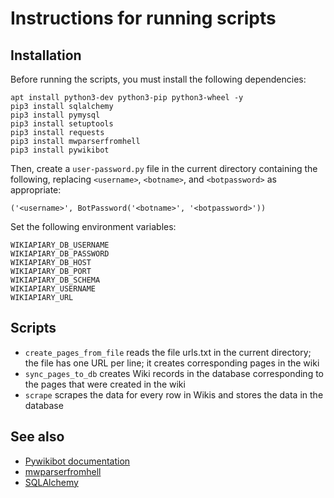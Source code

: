 # Instructions for running scripts

## Installation
Before running the scripts, you must install the following dependencies:

```
apt install python3-dev python3-pip python3-wheel -y
pip3 install sqlalchemy
pip3 install pymysql
pip3 install setuptools
pip3 install requests
pip3 install mwparserfromhell
pip3 install pywikibot
```

Then, create a `user-password.py` file in the current directory containing
the following, replacing `<username>`, `<botname>`, and `<botpassword>`
as appropriate:

```
('<username>', BotPassword('<botname>', '<botpassword>'))
```

Set the following environment variables:

```
WIKIAPIARY_DB_USERNAME
WIKIAPIARY_DB_PASSWORD
WIKIAPIARY_DB_HOST
WIKIAPIARY_DB_PORT
WIKIAPIARY_DB_SCHEMA
WIKIAPIARY_USERNAME
WIKIAPIARY_URL
```

## Scripts
- `create_pages_from_file` reads the file urls.txt in the current directory; the file has one URL per line; it creates corresponding pages in the wiki
- `sync_pages_to_db` creates Wiki records in the database corresponding to the pages that were created in the wiki
- `scrape` scrapes the data for every row in Wikis and stores the data in the database

## See also
- [Pywikibot documentation](https://doc.wikimedia.org/pywikibot/stable/)
- [mwparserfromhell](https://github.com/earwig/mwparserfromhell/)
- [SQLAlchemy](https://docs.sqlalchemy.org)
